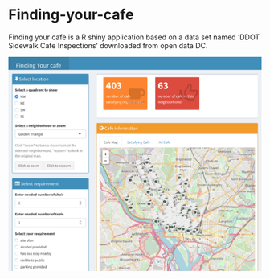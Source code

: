 # Finding-your-cafe
Finding your cafe is a R shiny application based on a data set named ‘DDOT Sidewalk Cafe Inspections’ downloaded from open data DC. 

![image](https://github.com/JingboZhang/Finding-your-cafe/raw/master/Application_screenshot_1.png)
